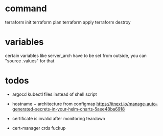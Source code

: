# command
terraform init
terraform plan
terraform apply
terraform destroy

# variables
certain variables like server_arch have to be set from outside, you can "source .values" for that

# todos
- argocd kubectl files instead of shell script
- hostname + architecture from configmap https://itnext.io/manage-auto-generated-secrets-in-your-helm-charts-5aee48ba6918

- certificate is invalid after monitoring teardown
- cert-manager crds fuckup
